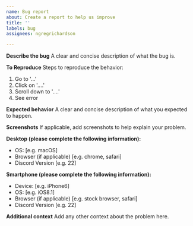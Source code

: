 ```yaml
---
name: Bug report
about: Create a report to help us improve
title: ''
labels: bug
assignees: ngregrichardson

---
```


**Describe the bug**
A clear and concise description of what the bug is.

**To Reproduce**
Steps to reproduce the behavior:
1. Go to '...'
2. Click on '....'
3. Scroll down to '....'
4. See error

**Expected behavior**
A clear and concise description of what you expected to happen.

**Screenshots**
If applicable, add screenshots to help explain your problem.

**Desktop (please complete the following information):**
 - OS: [e.g. macOS]
 - Browser (if applicable) [e.g. chrome, safari]
 - Discord Version [e.g. 22]

**Smartphone (please complete the following information):**
 - Device: [e.g. iPhone6]
 - OS: [e.g. iOS8.1]
 - Browser (if applicable) [e.g. stock browser, safari]
 - Discord Version [e.g. 22]

**Additional context**
Add any other context about the problem here.
